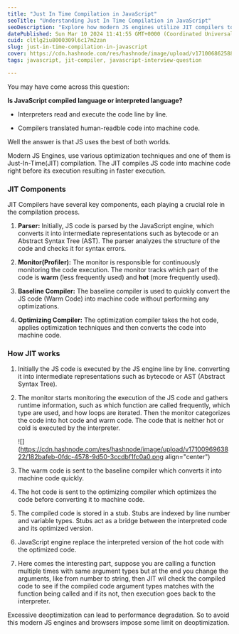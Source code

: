 ```yaml
---
title: "Just In Time Compilation in JavaScript"
seoTitle: "Understanding Just In Time Compilation in JavaScript"
seoDescription: "Explore how modern JS engines utilize JIT compilers to enhance execution speed and performance."
datePublished: Sun Mar 10 2024 11:41:55 GMT+0000 (Coordinated Universal Time)
cuid: cltlg2iu8000309l6c17m2zan
slug: just-in-time-compilation-in-javascript
cover: https://cdn.hashnode.com/res/hashnode/image/upload/v1710068625888/3026d7f0-0319-4d5d-8966-3eebee20bcca.png
tags: javascript, jit-compiler, javascript-interview-question

---
```


You may have come across this question:

**Is JavaScript compiled language or interpreted language?**

* Interpreters read and execute the code line by line.
    
* Compilers translated human-readble code into machine code.
    

Well the answer is that JS uses the best of both worlds.

Modern JS Engines, use various optimization techniques and one of them is Just-In-Time(JIT) compilation. The JIT compiles JS code into machine code right before its execution resulting in faster execution.

### JIT Components

JIT Compilers have several key components, each playing a crucial role in the compilation process.

1. **Parser:** Initially, JS code is parsed by the JavaScript engine, which converts it into intermediate representations such as bytecode or an Abstract Syntax Tree (AST). The parser analyzes the structure of the code and checks it for syntax errors.
    
2. **Monitor(Profiler):** The monitor is responsible for continuously monitoring the code execution. The monitor tracks which part of the code is **warm** (less frequently used) and **hot** (more frequently used).
    
3. **Baseline Compiler:** The baseline compiler is used to quickly convert the JS code (Warm Code) into machine code without performing any optimizations.
    
4. **Optimizing Compiler:** The optimization compiler takes the hot code, applies optimization techniques and then converts the code into machine code.
    

### How JIT works

1. Initially the JS code is executed by the JS engine line by line. converting it into intermediate representations such as bytecode or AST (Abstract Syntax Tree).
    
2. The monitor starts monitoring the execution of the JS code and gathers runtime information, such as which function are called frequently, which type are used, and how loops are iterated. Then the monitor categorizes the code into hot code and warm code. The code that is neither hot or cold is executed by the interpreter.
    
    ![](https://cdn.hashnode.com/res/hashnode/image/upload/v1710096963822/182bafeb-0fdc-4578-9d50-3ccdbf1fc0a0.png align="center")
    
3. The warm code is sent to the baseline compiler which converts it into machine code quickly.
    
4. The hot code is sent to the optimizing compiler which optimizes the code before converting it to machine code.
    
5. The compiled code is stored in a stub. Stubs are indexed by line number and variable types. Stubs act as a bridge between the interpreted code and its optimized version.
    
6. JavaScript engine replace the interpreted version of the hot code with the optimized code.
    
7. Here comes the interesting part, suppose you are calling a function multiple times with same argument types but at the end you change the arguments, like from number to string, then JIT wil check the compiled code to see if the compiled code argument types matches with the function being called and if its not, then execution goes back to the interpreter.
    

Excessive deoptimization can lead to performance degradation. So to avoid this modern JS engines and browsers impose some limit on deoptimization.